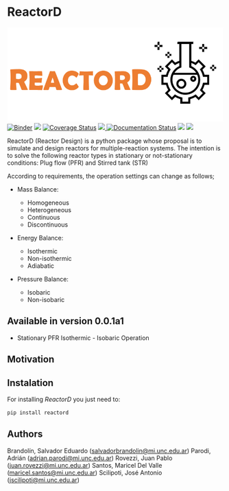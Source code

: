 # ReactorD

![logo](https://raw.githubusercontent.com/SalvadorBrandolin/ReactorD/main/logo.png)
[![Binder](https://mybinder.org/badge_logo.svg)](https://mybinder.org/v2/gh/SalvadorBrandolin/ReactorD/HEAD)
<a href="https://codeclimate.com/github/SalvadorBrandolin/ReactorD/maintainability"><img src="https://api.codeclimate.com/v1/badges/a864fbe28176d9a5d410/maintainability" /></a>
[![Coverage Status](https://coveralls.io/repos/github/SalvadorBrandolin/ReactorD/badge.svg?branch=main)](https://coveralls.io/github/SalvadorBrandolin/ReactorD?branch=main)
<a href="https://github.com/SalvadorBrandolin/ReactorD/actions/workflows/ci.yml">
<img src="https://github.com/SalvadorBrandolin/ReactorD/actions/workflows/ci.yml/badge.svg">
</a> 
<a href='https://reactord.readthedocs.io/en/latest/?badge=latest'>
<img src='https://readthedocs.org/projects/reactord/badge/?version=latest'
alt='Documentation Status'/></a> <a href="https://github.com/leliel12/diseno_sci_sfw">
<img src="https://camo.githubusercontent.com/69644832889fa9dfcdb974614129be2fda8e4591989fd713a983a21e7fd8d1ad/68747470733a2f2f696d672e736869656c64732e696f2f62616467652f4469536f6674436f6d7043692d46414d41462d666664613030"></a>
<a href='https://pypi.org/project/reactord/'>
<img src='https://img.shields.io/pypi/v/reactord'>
</a>

ReactorD (Reactor Design) is a python package whose proposal is to simulate and design reactors for multiple-reaction systems. The intention is to solve the following reactor types in stationary or not-stationary conditions: Plug flow (PFR) and Stirred tank (STR) 

According to requirements, the operation settings can change as follows; 

- Mass Balance:
	- Homogeneous
    - Heterogeneous
    - Continuous
    - Discontinuous
    
- Energy Balance:
	- Isothermic
    - Non-isothermic
    - Adiabatic

- Pressure Balance:
	- Isobaric
    - Non-isobaric


## Available in version 0.0.1a1
- Stationary PFR Isothermic - Isobaric Operation 


## Motivation


## Instalation
For installing _ReactorD_ you just need to:

```sh
pip install reactord
```

## Authors
Brandolín, Salvador Eduardo 
(<a href=salvadorbrandolin@mi.unc.edu.ar>salvadorbrandolin@mi.unc.edu.ar</a>)
Parodi, Adrián
(<a href=adrian.parodi@mi.unc.edu.ar>adrian.parodi@mi.unc.edu.ar</a>)
Rovezzi, Juan Pablo
(<a href=juan.rovezzi@mi.unc.edu.ar>juan.rovezzi@mi.unc.edu.ar</a>)
Santos, Maricel Del Valle
(<a href=maricel.santos@mi.unc.edu.ar>maricel.santos@mi.unc.edu.ar</a>)
Scilipoti, José Antonio
(<a href=jscilipoti@mi.unc.edu.ar>jscilipoti@mi.unc.edu.ar</a>)














